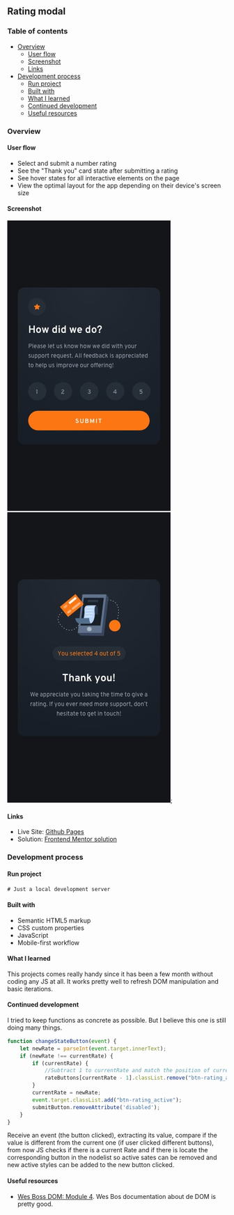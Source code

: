 ## Rating modal

### Table of contents
- [Overview](#overview)
    - [User flow](#user-flow)
    - [Screenshot](#screenshot)
    - [Links](#links)
- [Development process](#development-process)
    - [Run project](#run-project)
    - [Built with](#built-with)
    - [What I learned](#what-i-learned)
    - [Continued development](#continued-development)
    - [Useful resources](#useful-resources)

### Overview

#### User flow
- Select and submit a number rating
- See the "Thank you" card state after submitting a rating
- See hover states for all interactive elements on the page
- View the optimal layout for the app depending on their device's screen size

#### Screenshot
![First Modal preview](./design/mobile-design.jpg)
![Second modal preview](./design/mobile-thank-you-state.jpg);

#### Links
- Live Site: [Github Pages](https://alexcumplido.github.io/frontend-mentor/rating-modal/)
- Solution: [Frontend Mentor solution](https://www.frontendmentor.io/profile/alexcumplido)

### Development process

#### Run project
```
# Just a local development server
```
#### Built with
- Semantic HTML5 markup
- CSS custom properties
- JavaScript
- Mobile-first workflow

#### What I learned

This projects comes really handy since it has been a few month without coding any JS at all.
It works pretty well to refresh DOM manipulation and basic iterations.

#### Continued development
I tried to keep functions as concrete as possible. But I believe this one is still doing many things. 

```js
function changeStateButton(event) {
    let newRate = parseInt(event.target.innerText);
    if (newRate !== currentRate) {
        if (currentRate) {
            //Subtract 1 to currentRate and match the position of current btn in nodeList.
            rateButtons[currentRate - 1].classList.remove("btn-rating_active");
        }
        currentRate = newRate;
        event.target.classList.add("btn-rating_active");
        submitButton.removeAttribute('disabled');
    }
}
```
Receive an event (the button clicked), extracting its value, compare if the value is different from the current one (if user clicked different buttons), from now JS checks if there is a current Rate and if there is locate the corresponding button in the nodelist so active sates can be removed and new active styles can be added to the new button clicked.

#### Useful resources
- [Wes Boss DOM: Module 4](https://wesbos.com/javascript/04-the-dom/introduction-to-the-dom/). Wes Bos documentation about de DOM is pretty good.


